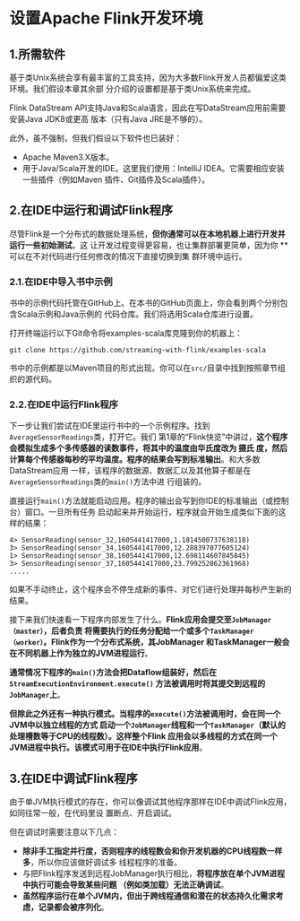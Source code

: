 设置Apache Flink开发环境
================================================================================
## 1.所需软件
基于类Unix系统会享有最丰富的工具支持，因为大多数Flink开发人员都偏爱这类环境。我们假设本章其余部
分介绍的设置都是基于类Unix系统来完成。

Flink DataStream API支持Java和Scala语言，因此在写DataStream应用前需要安装Java JDK8或更高
版本（只有Java JRE是不够的）。

此外，虽不强制，但我们假设以下软件也已装好：
+ Apache Maven3.X版本。
+ 用于Java/Scala开发的IDE。这里我们使用：IntelliJ IDEA。它需要相应安装一些插件（例如Maven
插件、Git插件及Scala插件）。

## 2.在IDE中运行和调试Flink程序
尽管Flink是一个分布式的数据处理系统，**但你通常可以在本地机器上进行开发并运行一些初始测试**。这
让开发过程变得更容易，也让集群部署更简单，因为你 **可以在不对代码进行任何修改的情况下直接切换到集
群环境中运行。

### 2.1.在IDE中导入书中示例
书中的示例代码托管在GitHub上。在本书的GitHub页面上，你会看到两个分别包含Scala示例和Java示例的
代码仓库。我们将选用Scala仓库进行设置。

打开终端运行以下Git命令将examples-scala库克隆到你的机器上：
```shell
git clone https://github.com/streaming-with-flink/examples-scala
```
书中的示例都是以Maven项目的形式出现。你可以在`src/`目录中找到按照章节组织的源代码。

### 2.2.在IDE中运行Flink程序 
下一步让我们尝试在IDE里运行书中的一个示例程序。找到`AverageSensorReadings`类，打开它。我们
第1章的“Flink快览”中讲过，**这个程序会模拟生成多个多传感器的读数事件，将其中的温度由华氏度改为
摄氏 度，然后计算每个传感器每秒的平均温度。程序的结果会写到标准输出**。和大多数DataStream应用
一样，该程序的数据源、数据汇以及其他算子都是在`AverageSensorReadings`类的`main()`方法中进
行组装的。

直接运行`main()`方法就能启动应用。程序的输出会写到你IDE的标准输出（或控制台）窗口。一旦所有任务 
启动起来并开始运行，程序就会开始生成类似下面的这样的结果：
```
4> SensorReading(sensor_32,1605441417000,1.1814500737638118)
3> SensorReading(sensor_34,1605441417000,12.288397077605124)
1> SensorReading(sensor_38,1605441417000,12.698114607845845)
3> SensorReading(sensor_37,1605441417000,23.799252862361968)
.....
```
如果不手动终止，这个程序会不停生成新的事件、对它们进行处理并每秒产生新的结果。

接下来我们快速看一下程序内部发生了什么。**Flink应用会提交至`JobManager（master）`，后者负责
将需要执行的任务分配给一个或多个`TaskManager（worker）`。Flink作为一个分布式系统，其JobManager
和TaskManager一般会在不同机器上作为独立的JVM进程运行**。

**通常情况下程序的`main()`方法会把Dataflow组装好，然后在`StreamExecutionEnvironment.execute()`
方法被调用时将其提交到远程的`JobManager`上**。

**但除此之外还有一种执行模式。当程序的`execute()`方法被调用时，会在同一个JVM中以独立线程的方式
启动一个`JobManager`线程和一个`TaskManager`（默认的处理槽数等于CPU的线程数）。这样整个Flink
应用会以多线程的方式在同一个JVM进程中执行。该模式可用于在IDE中执行Flink应用**。

## 3.在IDE中调试Flink程序 
由于单JVM执行模式的存在，你可以像调试其他程序那样在IDE中调试Flink应用，如同往常一般，在代码里设
置断点、开启调试。

但在调试时需要注意以下几点：
+ **除非手工指定并行度，否则程序的线程数会和你开发机器的CPU线程数一样多**，所以你应该做好调试多
线程程序的准备。
+ 与把Flink程序发送到远程JobManager执行相比，**将程序放在单个JVM进程中执行可能会导致某些问题
（例如类加载）无法正确调试**。
+ **虽然程序运行在单个JVM内，但出于跨线程通信和潜在的状态持久化需求考虑，记录都会被序列化**。

